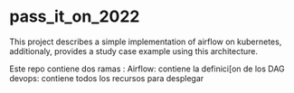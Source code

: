 # pass_it_on_2022
This project describes a simple implementation of airflow on kubernetes, additionaly, provides a study case example using this architecture.

Este repo contiene dos ramas : 
  Airflow: contiene la definici[on de los DAG
  devops: contiene todos los recursos para desplegar
